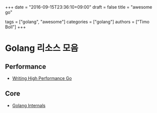 +++
date = "2016-09-15T23:36:10+09:00"
draft = false
title = "awesome go"

tags = ["golang", "awesome"]
categories = ["golang"]
authors = ["Timo Boll"]
+++

# Golang 리소스 모음

## Performance

* [Writing High Performance Go](http://go-talks.appspot.com/github.com/davecheney/presentations/writing-high-performance-go.slide)

## Core

* [Golang Internals](http://blog.altoros.com/author/siarhei-matsiukevich)

